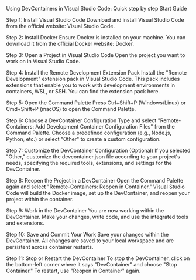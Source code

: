 Using DevContainers in Visual Studio Code: Quick step by step Start Guide

Step 1: Install Visual Studio Code
Download and install Visual Studio Code from the official website: Visual Studio Code.

Step 2: Install Docker
Ensure Docker is installed on your machine. You can download it from the official Docker website: Docker.

Step 3: Open a Project in Visual Studio Code
Open the project you want to work on in Visual Studio Code.

Step 4: Install the Remote Development Extension Pack
Install the "Remote Development" extension pack in Visual Studio Code. This pack includes extensions that enable you to work with development environments in containers, WSL, or SSH. You can find the extension pack here.

Step 5: Open the Command Palette
Press Ctrl+Shift+P (Windows/Linux) or Cmd+Shift+P (macOS) to open the Command Palette.

Step 6: Choose a DevContainer Configuration
Type and select "Remote-Containers: Add Development Container Configuration Files" from the Command Palette. Choose a predefined configuration (e.g., Node.js, Python, etc.) or select "Other" to create a custom configuration.

Step 7: Customize the DevContainer Configuration (Optional)
If you selected "Other," customize the devcontainer.json file according to your project's needs, specifying the required tools, extensions, and settings for the DevContainer.

Step 8: Reopen the Project in a DevContainer
Open the Command Palette again and select "Remote-Containers: Reopen in Container." Visual Studio Code will build the Docker image, set up the DevContainer, and reopen your project within the container.

Step 9: Work in the DevContainer
You are now working within the DevContainer. Make your changes, write code, and use the integrated tools and extensions.

Step 10: Save and Commit Your Work
Save your changes within the DevContainer. All changes are saved to your local workspace and are persistent across container restarts.

Step 11: Stop or Restart the DevContainer
To stop the DevContainer, click on the bottom-left corner where it says "DevContainer" and choose "Stop Container." To restart, use "Reopen in Container" again.




